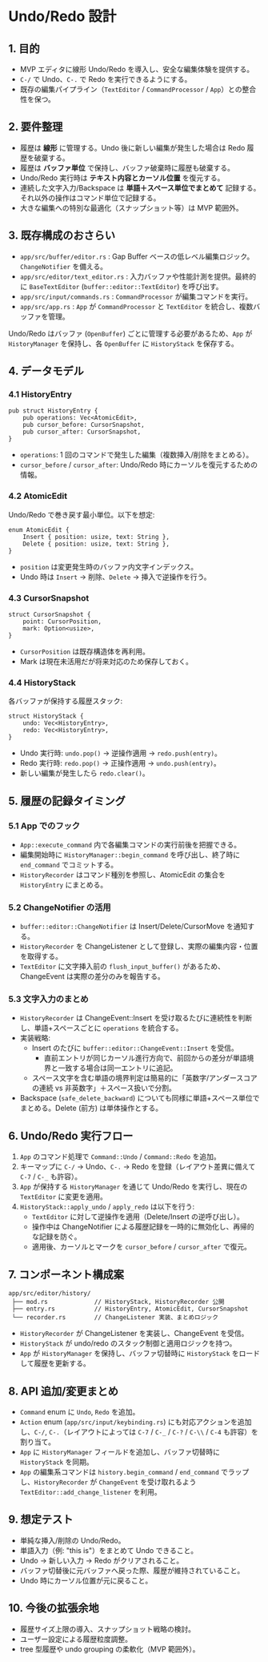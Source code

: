 # Undo/Redo 設計

## 1. 目的
- MVP エディタに線形 Undo/Redo を導入し、安全な編集体験を提供する。
- `C-/` で Undo、`C-.` で Redo を実行できるようにする。
- 既存の編集パイプライン（`TextEditor` / `CommandProcessor` / `App`）との整合性を保つ。

## 2. 要件整理
- 履歴は **線形** に管理する。Undo 後に新しい編集が発生した場合は Redo 履歴を破棄する。
- 履歴は **バッファ単位** で保持し、バッファ破棄時に履歴も破棄する。
- Undo/Redo 実行時は **テキスト内容とカーソル位置** を復元する。
- 連続した文字入力/Backspace は **単語＋スペース単位でまとめて** 記録する。それ以外の操作はコマンド単位で記録する。
- 大きな編集への特別な最適化（スナップショット等）は MVP 範囲外。

## 3. 既存構成のおさらい
- `app/src/buffer/editor.rs` : Gap Buffer ベースの低レベル編集ロジック。`ChangeNotifier` を備える。
- `app/src/editor/text_editor.rs` : 入力バッファや性能計測を提供。最終的に `BaseTextEditor` (`buffer::editor::TextEditor`) を呼び出す。
- `app/src/input/commands.rs` : `CommandProcessor` が編集コマンドを実行。
- `app/src/app.rs` : `App` が `CommandProcessor` と `TextEditor` を統合し、複数バッファを管理。

Undo/Redo はバッファ (`OpenBuffer`) ごとに管理する必要があるため、`App` が `HistoryManager` を保持し、各 `OpenBuffer` に `HistoryStack` を保存する。

## 4. データモデル
### 4.1 HistoryEntry
```
pub struct HistoryEntry {
    pub operations: Vec<AtomicEdit>,
    pub cursor_before: CursorSnapshot,
    pub cursor_after: CursorSnapshot,
}
```

- `operations`: 1 回のコマンドで発生した編集（複数挿入/削除をまとめる）。
- `cursor_before` / `cursor_after`: Undo/Redo 時にカーソルを復元するための情報。

### 4.2 AtomicEdit
Undo/Redo で巻き戻す最小単位。以下を想定:
```
enum AtomicEdit {
    Insert { position: usize, text: String },
    Delete { position: usize, text: String },
}
```
- `position` は変更発生時のバッファ内文字インデックス。
- Undo 時は `Insert` → 削除、`Delete` → 挿入で逆操作を行う。

### 4.3 CursorSnapshot
```
struct CursorSnapshot {
    point: CursorPosition,
    mark: Option<usize>,
}
```
- `CursorPosition` は既存構造体を再利用。
- Mark は現在未活用だが将来対応のため保存しておく。

### 4.4 HistoryStack
各バッファが保持する履歴スタック:
```
struct HistoryStack {
    undo: Vec<HistoryEntry>,
    redo: Vec<HistoryEntry>,
}
```
- Undo 実行時: `undo.pop()` → 逆操作適用 → `redo.push(entry)`。
- Redo 実行時: `redo.pop()` → 正操作適用 → `undo.push(entry)`。
- 新しい編集が発生したら `redo.clear()`。

## 5. 履歴の記録タイミング
### 5.1 App でのフック
- `App::execute_command` 内で各編集コマンドの実行前後を把握できる。
- 編集開始時に `HistoryManager::begin_command` を呼び出し、終了時に `end_command` でコミットする。
- `HistoryRecorder` はコマンド種別を参照し、AtomicEdit の集合を `HistoryEntry` にまとめる。

### 5.2 ChangeNotifier の活用
- `buffer::editor::ChangeNotifier` は Insert/Delete/CursorMove を通知する。
- `HistoryRecorder` を ChangeListener として登録し、実際の編集内容・位置を取得する。
- `TextEditor` に文字挿入前の `flush_input_buffer()` があるため、ChangeEvent は実際の差分のみを報告する。

### 5.3 文字入力のまとめ
- `HistoryRecorder` は ChangeEvent::Insert を受け取るたびに連続性を判断し、単語+スペースごとに `operations` を統合する。
- 実装戦略:
  - Insert のたびに `buffer::editor::ChangeEvent::Insert` を受信。
    - 直前エントリが同じカーソル進行方向で、前回からの差分が単語境界と一致する場合は同一エントリに追記。
  - スペース文字を含む単語の境界判定は簡易的に「英数字/アンダースコアの連続 vs 非英数字」＋スペース扱いで分割。
- Backspace (`safe_delete_backward`) についても同様に単語+スペース単位でまとめる。Delete (前方) は単体操作とする。

## 6. Undo/Redo 実行フロー
1. `App` のコマンド処理で `Command::Undo` / `Command::Redo` を追加。
2. キーマップに `C-/` → Undo、`C-.` → Redo を登録（レイアウト差異に備えて `C-7` / `C-_` も許容）。
3. `App` が保持する `HistoryManager` を通じて Undo/Redo を実行し、現在の `TextEditor` に変更を適用。
4. `HistoryStack::apply_undo` / `apply_redo` は以下を行う:
   - `TextEditor` に対して逆操作を適用（Delete/Insert の逆呼び出し）。
   - 操作中は ChangeNotifier による履歴記録を一時的に無効化し、再帰的な記録を防ぐ。
   - 適用後、カーソルとマークを `cursor_before` / `cursor_after` で復元。

## 7. コンポーネント構成案
```
app/src/editor/history/
 ├── mod.rs             // HistoryStack, HistoryRecorder 公開
 ├── entry.rs           // HistoryEntry, AtomicEdit, CursorSnapshot
 └── recorder.rs        // ChangeListener 実装、まとめロジック
```

- `HistoryRecorder` が ChangeListener を実装し、ChangeEvent を受信。
- `HistoryStack` が undo/redo のスタック制御と適用ロジックを持つ。
- `App` が `HistoryManager` を保持し、バッファ切替時に `HistoryStack` をロードして履歴を更新する。

## 8. API 追加/変更まとめ
- `Command` enum に `Undo`, `Redo` を追加。
- `Action` enum (`app/src/input/keybinding.rs`) にも対応アクションを追加し、`C-/`, `C-.`（レイアウトによっては `C-7` / `C-_` / `C-?` / `C-\\` / `C-4` も許容）を割り当て。
- `App` に `HistoryManager` フィールドを追加し、バッファ切替時に `HistoryStack` を同期。
- `App` の編集系コマンドは `history.begin_command` / `end_command` でラップし、`HistoryRecorder` が `ChangeEvent` を受け取れるよう `TextEditor::add_change_listener` を利用。

## 9. 想定テスト
- 単純な挿入/削除の Undo/Redo。
- 単語入力（例: "this is"）をまとめて Undo できること。
- Undo → 新しい入力 → Redo がクリアされること。
- バッファ切替後に元バッファへ戻った際、履歴が維持されていること。
- Undo 時にカーソル位置が元に戻ること。

## 10. 今後の拡張余地
- 履歴サイズ上限の導入、スナップショット戦略の検討。
- ユーザー設定による履歴粒度調整。
- tree 型履歴や undo grouping の柔軟化（MVP 範囲外）。
